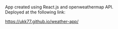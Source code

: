 App created using React.js and openweathermap API.<br/>
Deployed at the following link:

https://ukk77.github.io/weather-app/
